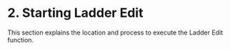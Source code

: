 # 2. Starting Ladder Edit
This section explains the location and process to execute the Ladder Edit function.